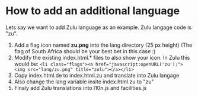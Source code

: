 # How to add an additional language

Lets say we want to add Zulu language as an example. Zulu langage code is
"zu".

1. Add a flag icon named <b>zu.png</b> into the lang directory (25 px height)
   (The flag of South Africa should be your best bet in this case :)
2. Modify the existing index.html.* files to also show your icon.
   In Zulu this would be:
   `<li class="flags"><a href="javascript:openURL('zu');"><img src="lang/zu.png" title="zulu"></a></li>`
3. Copy index.html.de to index.html.zu and translate into Zulu langage
4. Also change the lang variable insite index.html.zu to "zu"
5. Finaly add Zulu translations into l10n.js and facilities.js


